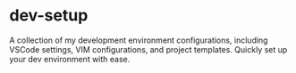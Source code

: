 # dev-setup

A collection of my development environment configurations, including VSCode settings, VIM configurations, and project templates. Quickly set up your dev environment with ease.
